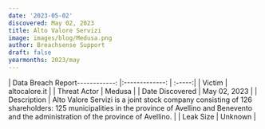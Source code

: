 ```yaml
---
date: '2023-05-02'
discovered: May 02, 2023
title: Alto Valore Servizi
image: images/blog/Medusa.png
author: Breachsense Support
draft: false
yearmonths: 2023/may
---
```


| Data Breach Report------------:     |:-------------:    | :-----:|
| Victim      | altocalore.it      | 
| Threat Actor      | Medusa      | 
| Date Discovered      | May 02, 2023      | 
| Description      | Alto Valore Servizi is a joint stock company consisting of 126 shareholders: 125 municipalities in the province of Avellino and Benevento and the administration of the province of Avellino.      | 
| Leak Size      | Unknown      | 

